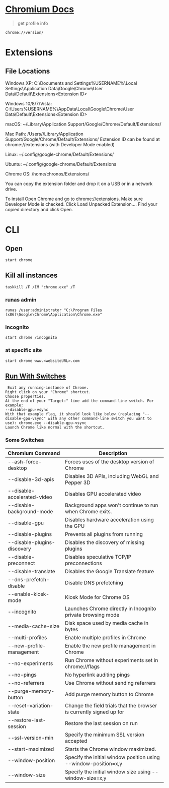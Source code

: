 # [Chromium Docs](https://chromium.googlesource.com/chromium/src/+/master/docs/user_data_dir.md)

> get profile info
```
chrome://version/
```

# Extensions 
## File Locations 
Windows XP: C:\Documents and Settings\%USERNAME%\Local Settings\Application Data\Google\Chrome\User Data\Default\Extensions\<Extension ID>

Windows 10/8/7/Vista: C:\Users\%USERNAME%\AppData\Local\Google\Chrome\User Data\Default\Extensions\<Extension ID>

macOS: ~/Library/Application Support/Google/Chrome/Default/Extensions/<Extension ID>

Mac Path: /Users/<username>/Library/Application Support/Google/Chrome/Default/Extensions/<Extension ID> Extension ID can be found at chrome://extensions (with Developer Mode enabled) 

Linux: ~/.config/google-chrome/Default/Extensions/<Extension ID>

Ubuntu: ~/.config/google-chrome/Default/Extensions

Chrome OS: /home/chronos/Extensions/<Extension ID>

You can copy the extension folder and drop it on a USB or in a network drive.

To install
Open Chrome and go to chrome://extensions.
Make sure Developer Mode is checked.
Click Load Unpacked Extension....
Find your copied directory and click Open.

# CLI

## Open

```shell
start chrome
```

## Kill all instances

```shell
taskkill /F /IM "chrome.exe" /T
``` 
 
### runas admin

```shell
runas /user:administrator "C:\Program Files (x86)\Google\Chrome\Application\Chrome.exe"
```

### incognito
```shell
start chrome /incognito
```

### at specific site
```shell
start chrome www.<websiteURL>.com
```

## [Run With Switches](https://www.chromium.org/developers/how-tos/run-chromium-with-flags/)

```
 Exit any running-instance of Chrome.
Right click on your "Chrome" shortcut.
Choose properties.
At the end of your "Target:" line add the command-line switch. For example:
--disable-gpu-vsync
With that example flag, it should look like below (replacing "--disable-gpu-vsync" with any other command-line switch you want to use): chrome.exe --disable-gpu-vsync
Launch Chrome like normal with the shortcut.
```

### Some Switches 
 
| Chromium Command            	| Description                                                         	|
|-----------------------------	|---------------------------------------------------------------------	|
| --ash-force-desktop         	| Forces uses of the desktop version of Chrome                        	|
| --disable-3d-apis           	| Disables 3D APIs, including WebGL and Pepper 3D                     	|
| --disable-accelerated-video 	| Disables GPU accelerated video                                      	|
| --disable-background-mode   	| Background apps won't continue to run when Chrome exits.            	|
| --disable-gpu               	| Disables hardware acceleration using the GPU                        	|
| --disable-plugins           	| Prevents all plugins from running                                   	|
| --disable-plugins-discovery 	| Disables the discovery of missing plugins                           	|
| --disable-preconnect        	| Disables speculative TCP/IP preconnections                          	|
| --disable-translate         	| Disables the Google Translate feature                               	|
| --dns-prefetch-disable      	| Disable DNS prefetching                                             	|
| --enable-kiosk-mode         	| Kiosk Mode for Chrome OS                                            	|
| --incognito                 	| Launches Chrome directly in Incognito private browsing mode         	|
| --media-cache-size          	| Disk space used by media cache in bytes                             	|
| --multi-profiles            	| Enable multiple profiles in Chrome                                  	|
| --new-profile-management    	| Enable the new profile management in Chrome                         	|
| --no-experiments            	| Run Chrome without experiments set in chrome://flags                	|
| --no-pings                  	| No hyperlink auditing pings                                         	|
| --no-referrers              	| Use Chrome without sending referrers                                	|
| --purge-memory-button       	| Add purge memory button to Chrome                                   	|
| --reset-variation-state     	| Change the field trials that the browser is currently signed up for 	|
| --restore-last-session      	| Restore the last session on run                                     	|
| --ssl-version-min           	| Specify the minimum SSL version accepted                            	|
| --start-maximized           	| Starts the Chrome window maximized.                                 	|
| --window-position           	| Specify the initial window position using --window-position=x,y     	|
| --window-size               	| Specify the initial window size using --window-size=x,y             	|

